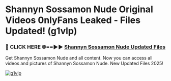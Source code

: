 # Shannyn Sossamon Nude Original Videos 0nlyFans Leaked - Files Updated! (g1vlp)

<h3>🔴 CLICK HERE 🌐==►► <a href="https://tinyurl.com/52m3yx9h" rel="nofollow">Shannyn Sossamon Nude Updated Files</a></h3>

Get Shannyn Sossamon Nude and all content. Now you can access all videos and pictures of Shannyn Sossamon Nude. New Updated Files 2025!

[![g1vlp](https://i.imgur.com/TnHtlc8.gif)](https://tinyurl.com/52m3yx9h)
